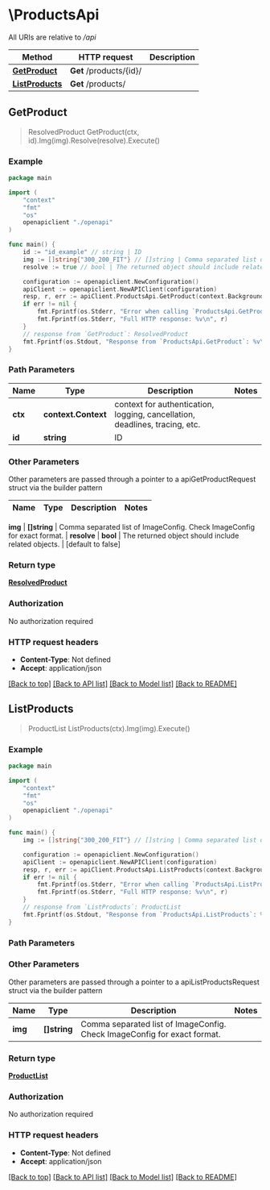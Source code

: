 # \ProductsApi

All URIs are relative to */api*

Method | HTTP request | Description
------------- | ------------- | -------------
[**GetProduct**](ProductsApi.md#GetProduct) | **Get** /products/{id}/ | 
[**ListProducts**](ProductsApi.md#ListProducts) | **Get** /products/ | 



## GetProduct

> ResolvedProduct GetProduct(ctx, id).Img(img).Resolve(resolve).Execute()





### Example

```go
package main

import (
    "context"
    "fmt"
    "os"
    openapiclient "./openapi"
)

func main() {
    id := "id_example" // string | ID
    img := []string{"300_200_FIT"} // []string | Comma separated list of ImageConfig. Check ImageConfig for exact format. (optional)
    resolve := true // bool | The returned object should include related objects. (optional) (default to false)

    configuration := openapiclient.NewConfiguration()
    apiClient := openapiclient.NewAPIClient(configuration)
    resp, r, err := apiClient.ProductsApi.GetProduct(context.Background(), id).Img(img).Resolve(resolve).Execute()
    if err != nil {
        fmt.Fprintf(os.Stderr, "Error when calling `ProductsApi.GetProduct``: %v\n", err)
        fmt.Fprintf(os.Stderr, "Full HTTP response: %v\n", r)
    }
    // response from `GetProduct`: ResolvedProduct
    fmt.Fprintf(os.Stdout, "Response from `ProductsApi.GetProduct`: %v\n", resp)
}
```

### Path Parameters


Name | Type | Description  | Notes
------------- | ------------- | ------------- | -------------
**ctx** | **context.Context** | context for authentication, logging, cancellation, deadlines, tracing, etc.
**id** | **string** | ID | 

### Other Parameters

Other parameters are passed through a pointer to a apiGetProductRequest struct via the builder pattern


Name | Type | Description  | Notes
------------- | ------------- | ------------- | -------------

 **img** | **[]string** | Comma separated list of ImageConfig. Check ImageConfig for exact format. | 
 **resolve** | **bool** | The returned object should include related objects. | [default to false]

### Return type

[**ResolvedProduct**](ResolvedProduct.md)

### Authorization

No authorization required

### HTTP request headers

- **Content-Type**: Not defined
- **Accept**: application/json

[[Back to top]](#) [[Back to API list]](../README.md#documentation-for-api-endpoints)
[[Back to Model list]](../README.md#documentation-for-models)
[[Back to README]](../README.md)


## ListProducts

> ProductList ListProducts(ctx).Img(img).Execute()





### Example

```go
package main

import (
    "context"
    "fmt"
    "os"
    openapiclient "./openapi"
)

func main() {
    img := []string{"300_200_FIT"} // []string | Comma separated list of ImageConfig. Check ImageConfig for exact format. (optional)

    configuration := openapiclient.NewConfiguration()
    apiClient := openapiclient.NewAPIClient(configuration)
    resp, r, err := apiClient.ProductsApi.ListProducts(context.Background()).Img(img).Execute()
    if err != nil {
        fmt.Fprintf(os.Stderr, "Error when calling `ProductsApi.ListProducts``: %v\n", err)
        fmt.Fprintf(os.Stderr, "Full HTTP response: %v\n", r)
    }
    // response from `ListProducts`: ProductList
    fmt.Fprintf(os.Stdout, "Response from `ProductsApi.ListProducts`: %v\n", resp)
}
```

### Path Parameters



### Other Parameters

Other parameters are passed through a pointer to a apiListProductsRequest struct via the builder pattern


Name | Type | Description  | Notes
------------- | ------------- | ------------- | -------------
 **img** | **[]string** | Comma separated list of ImageConfig. Check ImageConfig for exact format. | 

### Return type

[**ProductList**](ProductList.md)

### Authorization

No authorization required

### HTTP request headers

- **Content-Type**: Not defined
- **Accept**: application/json

[[Back to top]](#) [[Back to API list]](../README.md#documentation-for-api-endpoints)
[[Back to Model list]](../README.md#documentation-for-models)
[[Back to README]](../README.md)

